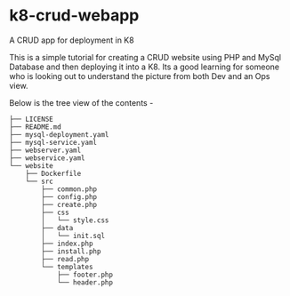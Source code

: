 # k8-crud-webapp
A CRUD app for deployment in K8


This is a simple tutorial for creating a CRUD website using PHP and MySql Database and then deploying it into a K8.
Its a good learning for someone who is looking out to understand the picture from both Dev and an Ops view. 

Below is the tree view of the contents - 

```
├── LICENSE
├── README.md
├── mysql-deployment.yaml
├── mysql-service.yaml
├── webserver.yaml
├── webservice.yaml
└── website
    ├── Dockerfile
    └── src
        ├── common.php
        ├── config.php
        ├── create.php
        ├── css
        │   └── style.css
        ├── data
        │   └── init.sql
        ├── index.php
        ├── install.php
        ├── read.php
        └── templates
            ├── footer.php
            └── header.php
```


